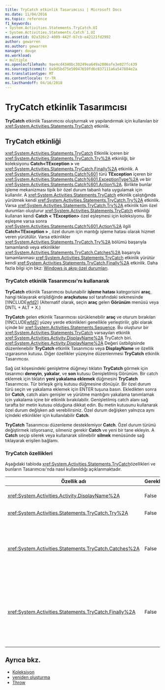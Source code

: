 ```yaml
---
title: TryCatch etkinlik Tasarımcısı | Microsoft Docs
ms.date: 11/04/2016
ms.topic: reference
f1_keywords:
- System.Activities.Statements.TryCatch.UI
- System.Activities.Statements.Catch`1.UI
ms.assetid: 02a326c2-4009-442f-b7cb-e42121fd2992
author: gewarren
ms.author: gewarren
manager: douge
ms.workload:
- multiple
ms.openlocfilehash: 9ae4cd4340bc30249ea649a2806afe3e027fc439
ms.sourcegitcommit: 6a9d5bd75e50947659fd6c837111a6a547884e2a
ms.translationtype: MT
ms.contentlocale: tr-TR
ms.lasthandoff: 04/16/2018
---
```

# <a name="trycatch-activity-designer"></a>TryCatch etkinlik Tasarımcısı
**TryCatch** etkinlik Tasarımcısı oluşturmak ve yapılandırmak için kullanılan bir <xref:System.Activities.Statements.TryCatch> etkinlik.

## <a name="the-trycatch-activity"></a>TryCatch etkinliği
 <xref:System.Activities.Statements.TryCatch> Etkinlik içeren bir <xref:System.Activities.Statements.TryCatch.Try%2A> etkinliği, bir koleksiyonu **Catch\<TException >** ve <xref:System.Activities.Statements.TryCatch.Finally%2A> etkinlik. A <xref:System.Activities.Statements.Catch%601> türü **TException** içeren bir <xref:System.Activities.Statements.Catch%601.ExceptionType%2A> ve bir <xref:System.Activities.Statements.Catch%601.Action%2A>. Birlikte bunlar işleme mekanizması tipik bir özel durum tabanlı hata uygulamak için kullanılır. A <xref:System.Activities.Statements.TryCatch> etkinlik çalıştığında yürütmek kendi <xref:System.Activities.Statements.TryCatch.Try%2A> etkinlik. Varsa <xref:System.Activities.Statements.TryCatch.Try%2A> etkinlik tüm özel durumları oluşturur <xref:System.Activities.Statements.TryCatch> etkinliği kullanan kendi **Catch < TException\>**  özel eşleşmesi için koleksiyonu. Bir eşleşme varsa sonra <xref:System.Activities.Statements.Catch%601.Action%2A> ilgili **Catch\<TException >** , özel durum için mantığı işleme hatası olarak hizmet veren yürütülür. Varsa etkinlikler <xref:System.Activities.Statements.TryCatch.Try%2A> bölümü başarıyla tamamlandı veya etkinlikler <xref:System.Activities.Statements.TryCatch.Catches%2A> başarıyla tamamlanması <xref:System.Activities.Statements.TryCatch> etkinlik yürütür kendi <xref:System.Activities.Statements.TryCatch.Finally%2A> etkinlik. Daha fazla bilgi için bkz: [Windows iş akışı özel durumları](/dotnet/framework/windows-workflow-foundation/exceptions).

### <a name="using-the-trycatch-activity-designer"></a>TryCatch etkinlik Tasarımcısı'nı kullanarak
 **TryCatch** etkinlik Tasarımcısı bulunabilir **işleme hatası** kategorisini **araç**, hangi tıklayarak erişildiğinde **araçkutusu** sol tarafındaki sekmesinde [!INCLUDE[wfd2](../workflow-designer/includes/wfd2_md.md)] (Alternatif olarak, seçin **araç** gelen **Görünüm** menüsü veya DNTL + ALT + X.)

 **TryCatch** gelen etkinlik Tasarımcısı sürüklenebilir **araç** ve oturum bırakılan [!INCLUDE[wfd2](../workflow-designer/includes/wfd2_md.md)] yüzey yerde etkinlikleri genellikle yerleştirilir, gibi olarak içinde bir <xref:System.Activities.Statements.Sequence>. Bu oluşturur bir <xref:System.Activities.Statements.TryCatch> varsayılan etkinlik <xref:System.Activities.Activity.DisplayName%2A> TryCatch biri. <xref:System.Activities.Activity.DisplayName%2A> Değeri üstbilgisinde düzenlenebilir **TryCatch** etkinlik Tasarımcısı veya **DisplayName** ve özellik ızgarasının kutusu. Diğer özellikler yüzeyine düzenlenmesi **TryCatch** etkinlik Tasarımcısı.

 Sağ üst köşesindeki genişletme düğmeyi tıklatın **TryCatch** görmek için tasarımcı **deneyin**, **yakalar**, ve **son** kutusu Genişletilmiş Görünüm. Bir catch eklemek için tıklatın **yeni yakalama eklemek** düğmesini **TryCatch** Tasarımcısı. Tür birleşik giriş kutusu düğmesine dönüşür. Bir özel durum türü seçin ve yakalama eklemek için ENTER tuşuna basın. Ekledikten sonra bir **Catch**, catch alanı genişler ve yürütme mantığını yakalama tanımlamak için yakalama içine bir etkinlik bırakılabilir. Genişletilmiş catch alanı sağ tarafta bir metin kutusu olduğuna dikkat edin. Bu metin kutusunu kullanarak özel durum değişken adı verebilirsiniz. Özel durum değişken yalnızca aynı içindeki etkinlikler için kullanılabilir **Catch**.

 **TryCatch** Tasarımcısı düzenleme desteklemiyor **Catch**. Özel durum türünü değiştirmek istiyorsanız, silmeniz gerekir **Catch** ve yeni bir tane ekleyin. A **Catch** seçip silerek veya kullanarak silinebilir **silmek** menüsünde sağ tıklayarak erişilen bağlamı.

### <a name="the-trycatch-properties"></a>TryCatch özellikleri
 Aşağıdaki tabloda <xref:System.Activities.Statements.TryCatch>özellikleri ve bunların Tasarımcısı'nda nasıl kullanıldığı açıklanmaktadır.

|Özellik adı|Gerekli|Kullanım|
|-------------------|--------------|-----------|
|<xref:System.Activities.Activity.DisplayName%2A>|False|İsteğe bağlı kolay adı belirtir <xref:System.Activities.Statements.TryCatch> etkinlik. TryCatch varsayılandır.|
|<xref:System.Activities.Statements.TryCatch.Try%2A>|False|Etkinlik ilk yürütülmesi <xref:System.Activities.Statements.TryCatch> yürütür.|
|<xref:System.Activities.Statements.TryCatch.Catches%2A>|False|Koleksiyonu **Catch** zaman denetlenecek öğeler <xref:System.Activities.Statements.TryCatch.Try%2A> etkinliği bir özel durum oluşturur.<br /><br /> En az bir etkinlikte eklemeniz gerekir <xref:System.Activities.Statements.TryCatch.Catches%2A> veya bir etkinlikte <xref:System.Activities.Statements.TryCatch.Finally%2A> bloğu.|
|<xref:System.Activities.Statements.TryCatch.Finally%2A>|False|Etkinlik zaman yürütülecek <xref:System.Activities.Statements.TryCatch.Try%2A> ve gerekli tüm etkinlikleri <xref:System.Activities.Statements.TryCatch.Catches%2A> koleksiyonu tam yürütme.<br /><br /> En az bir etkinlikte eklemeniz gerekir <xref:System.Activities.Statements.TryCatch.Catches%2A> veya bir etkinlikte <xref:System.Activities.Statements.TryCatch.Finally%2A> bloğu.|

## <a name="see-also"></a>Ayrıca bkz.

- [Koleksiyon](../workflow-designer/collection-activity-designers.md)
- [yeniden oluşturma](../workflow-designer/rethrow-activity-designer.md)
- [Throw](../workflow-designer/throw-activity-designer.md)